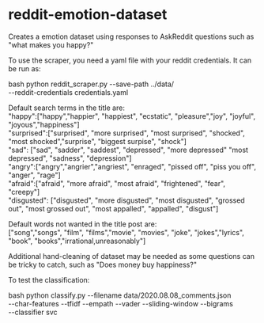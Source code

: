 # reddit-emotion-dataset
Creates a emotion dataset using responses to AskReddit questions such as "what makes you happy?"

To use the scraper, you need a yaml file with your reddit credentials. It can be run as:

bash
python reddit_scraper.py --save-path ../data/ \
--reddit-credentials credentials.yaml

Default search terms in the title are:<br />
"happy":["happy","happier", "happiest", "ecstatic", "pleasure","joy", "joyful", "joyous","happiness"]<br />
"surprised":["surprised", "more surprised", "most surprised", "shocked", "most shocked","surprise", "biggest surpise", "shock"]<br />
"sad": ["sad", "sadder", "saddest", "depressed", "more depressed" "most depressed", "sadness", "depression"]<br />
"angry":["angry","angrier","angriest", "enraged", "pissed off", "piss you off", "anger", "rage"]<br />
"afraid":["afraid", "more afraid", "most afraid", "frightened", "fear", "creepy"]<br />
"disgusted": ["disgusted", "more disgusted", "most disgusted", "grossed out", "most grossed out", "most appalled", "appalled", "disgust"]

Default words not wanted in the title post are:<br />
["song","songs", "film", "films","movie", "movies", "joke", "jokes","lyrics", "book", "books","irrational,unreasonably"]

Additional hand-cleaning of dataset may be needed as some questions can be tricky to catch, such as "Does money buy happiness?"

To test the classification:

bash 
python classify.py --filename data/2020.08.08_comments.json \
--char-features --tfidf --empath --vader --sliding-window --bigrams \
--classifier svc

